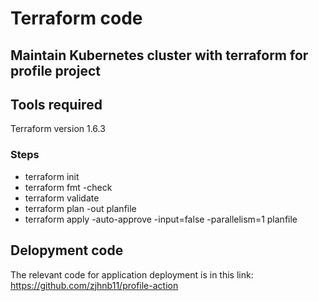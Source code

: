 # Terraform code 

## Maintain Kubernetes cluster with terraform for profile project

## Tools required
Terraform version 1.6.3

### Steps
* terraform init
* terraform fmt -check
* terraform validate
* terraform plan -out planfile
* terraform apply -auto-approve -input=false -parallelism=1 planfile

## Delopyment code
The relevant code for application deployment is in this link:
https://github.com/zjhnb11/profile-action
####
#####
